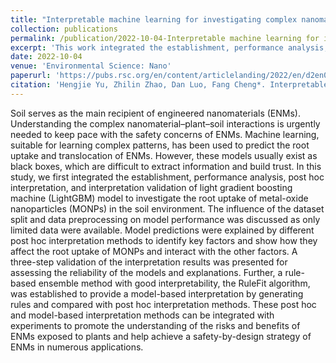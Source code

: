 ```yaml
---
title: "Interpretable machine learning for investigating complex nanomaterial–plant–soil interactions"
collection: publications
permalink: /publication/2022-10-04-Interpretable machine learning for investigating complex nanomaterial–plant–soil interactions
excerpt: 'This work integrated the establishment, performance analysis, post hoc interpretation, and interpretation validation of light gradient boosting machine (LightGBM) model to investigate the root uptake of metal-oxide nanoparticles (MONPs) in the soil environment.'
date: 2022-10-04
venue: 'Environmental Science: Nano'
paperurl: 'https://pubs.rsc.org/en/content/articlelanding/2022/en/d2en00181k'
citation: 'Hengjie Yu, Zhilin Zhao, Dan Luo, Fang Cheng*. Interpretable machine learning for investigating complex nanomaterial–plant–soil interactions. Environmental Science: Nano, 2022, 9(11), 4305-4316.'
---
```


Soil serves as the main recipient of engineered nanomaterials (ENMs). Understanding the complex nanomaterial–plant–soil interactions is urgently needed to keep pace with the safety concerns of ENMs. Machine learning, suitable for learning complex patterns, has been used to predict the root uptake and translocation of ENMs. However, these models usually exist as black boxes, which are difficult to extract information and build trust. In this study, we first integrated the establishment, performance analysis, post hoc interpretation, and interpretation validation of light gradient boosting machine (LightGBM) model to investigate the root uptake of metal-oxide nanoparticles (MONPs) in the soil environment. The influence of the dataset split and data preprocessing on model performance was discussed as only limited data were available. Model predictions were explained by different post hoc interpretation methods to identify key factors and show how they affect the root uptake of MONPs and interact with the other factors. A three-step validation of the interpretation results was presented for assessing the reliability of the models and explanations. Further, a rule-based ensemble method with good interpretability, the RuleFit algorithm, was established to provide a model-based interpretation by generating rules and compared with post hoc interpretation methods. These post hoc and model-based interpretation methods can be integrated with experiments to promote the understanding of the risks and benefits of ENMs exposed to plants and help achieve a safety-by-design strategy of ENMs in numerous applications.
